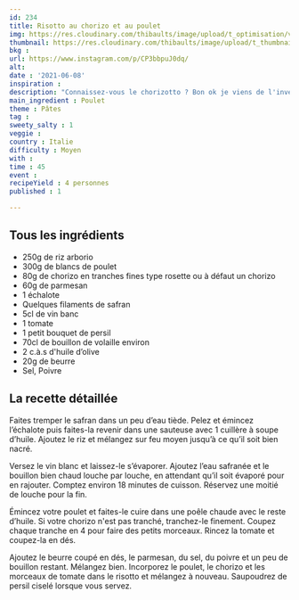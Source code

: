 ```yaml
---
id: 234
title: Risotto au chorizo et au poulet 
img: https://res.cloudinary.com/thibaults/image/upload/t_optimisation/v1623265246/Recipes/20210608_risotto_chorizo_poulet.jpg
thumbnail: https://res.cloudinary.com/thibaults/image/upload/t_thumbnail_josie/v1623265246/Recipes/20210608_risotto_chorizo_poulet.jpg
bkg : 
url: https://www.instagram.com/p/CP3bbpuJ0dq/
alt: 
date : '2021-06-08'
inspiration : 
description: "Connaissez-vous le chorizotto ? Bon ok je viens de l'inventer mais franchement ce risotto au chorizo et au poulet est délicieux !"
main_ingredient : Poulet
theme : Pâtes
tag : 
sweety_salty : 1
veggie : 
country : Italie
difficulty : Moyen
with : 
time : 45
event :
recipeYield : 4 personnes
published : 1

---
```


## Tous les ingrédients
 - 250g de riz arborio
 - 300g de blancs de poulet
 - 80g de chorizo en tranches fines type rosette ou à défaut un chorizo
 - 60g de parmesan
 - 1 échalote
 - Quelques filaments de safran
 - 5cl de vin banc
 - 1 tomate
 - 1 petit bouquet de persil
 - 70cl de bouillon de volaille environ
 - 2 c.à.s d'huile d’olive
 - 20g de beurre
 - Sel, Poivre

## La recette détaillée
Faites tremper le safran dans un peu d’eau tiède. Pelez et émincez l’échalote puis faites-la revenir dans une sauteuse avec 1 cuillère à soupe d’huile. Ajoutez le riz et mélangez sur feu moyen jusqu’à ce qu’il soit bien nacré.

Versez le vin blanc et laissez-le s’évaporer. Ajoutez l’eau safranée et le bouillon bien chaud louche par louche, en attendant qu’il soit évaporé pour en rajouter. Comptez environ 18 minutes de cuisson. Réservez une moitié de louche pour la fin.

Émincez votre poulet et faites-le cuire dans une poêle chaude avec le reste d’huile. Si votre chorizo n'est pas tranché, tranchez-le finement. Coupez chaque tranche en 4 pour faire des petits morceaux. Rincez la tomate et coupez-la en dés.

Ajoutez le beurre coupé en dés, le parmesan, du sel, du poivre et un peu de bouillon restant. Mélangez bien. Incorporez le poulet, le chorizo et les morceaux de tomate dans le risotto et mélangez à nouveau. Saupoudrez de persil ciselé lorsque vous servez.